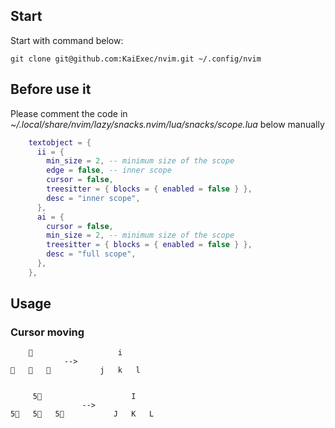 ## Start

Start with command below:
```
git clone git@github.com:KaiExec/nvim.git ~/.config/nvim
```

## Before use it

Please comment the code in *~/.local/share/nvim/lazy/snacks.nvim/lua/snacks/scope.lua*  below manually
```lua
    textobject = {
      ii = {
        min_size = 2, -- minimum size of the scope
        edge = false, -- inner scope
        cursor = false,
        treesitter = { blocks = { enabled = false } },
        desc = "inner scope",
      },
      ai = {
        cursor = false,
        min_size = 2, -- minimum size of the scope
        treesitter = { blocks = { enabled = false } },
        desc = "full scope",
      },
    },
```

## Usage

### Cursor moving

```
                       i
            -->
                 j   k   l


     5                    I
                -->
5   5   5           J   K   L
```
